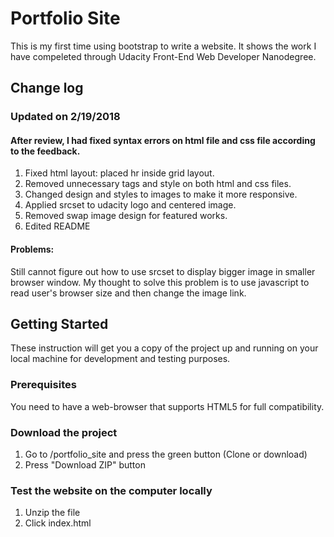 # Portfolio Site
This is my first time using bootstrap to write a website. It shows the work I have compeleted through Udacity Front-End Web Developer Nanodegree. 
## Change log
### Updated on 2/19/2018
#### After review, I had fixed syntax errors on html file and css file according to the feedback.
1. Fixed html layout: placed hr inside grid layout.
2. Removed unnecessary tags and style on both html and css files.
3. Changed design and styles to images to make it more responsive.
4. Applied srcset to udacity logo and centered image.
5. Removed swap image design for featured works.
6. Edited README
#### Problems:
Still cannot figure out how to use srcset to display bigger image in smaller browser window.
My thought to solve this problem is to use javascript to read user's browser size and then change the image link.
## Getting Started
These instruction will get you a copy of the project up and running on your local machine for development and testing purposes. 
### Prerequisites
You need to have a web-browser that supports HTML5 for full compatibility.
### Download the project
1. Go to /portfolio_site and press the green button (Clone or download)
2. Press "Download ZIP" button
### Test the website on the computer locally
1. Unzip the file
2. Click index.html
